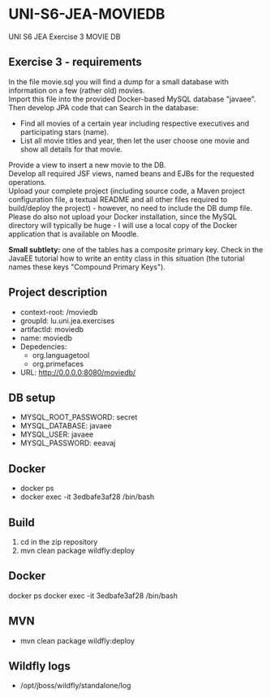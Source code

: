 # UNI-S6-JEA-MOVIEDB

UNI S6 JEA Exercise 3 MOVIE DB

## Exercise 3 - requirements

In the file movie.sql you will find a dump for a small database with information on a few (rather old) movies.  
Import this file into the provided Docker-based MySQL database "javaee".  
Then develop JPA code that can Search in the database:
- Find all movies of a certain year including respective executives and participating stars (name).
- List all movie titles and year, then let the user choose one movie and show all details for that movie.

Provide a view to insert a new movie to the DB.  
Develop all required JSF views, named beans and EJBs for the requested operations.  
Upload your complete project (including source code, a Maven project configuration file, a textual README and all other files required to build/deploy the project) - however, no need to include the DB dump file.  
Please do also not upload your Docker installation, since the MySQL directory will typically be huge - I will use a local copy of the Docker application that is available on Moodle.

**Small subtlety:** one of the tables has a composite primary key. Check in the JavaEE tutorial how to write an entity class in this situation (the tutorial names these keys "Compound Primary Keys").

## Project description

- context-root: /moviedb
- groupId: lu.uni.jea.exercises
- artifactId: moviedb
- name: moviedb
- Depedencies:
    - org.languagetool
    - org.primefaces
- URL: http://0.0.0.0:8080/moviedb/

## DB setup

- MYSQL_ROOT_PASSWORD: secret
- MYSQL_DATABASE: javaee 
- MYSQL_USER: javaee 
- MYSQL_PASSWORD: eeavaj 

## Docker

- docker ps
- docker exec -it 3edbafe3af28 /bin/bash

## Build

1. cd in the zip repository
2. mvn clean package wildfly:deploy

## Docker

docker ps
docker exec -it 3edbafe3af28 /bin/bash

## MVN

- mvn clean package wildfly:deploy

## Wildfly logs

- /opt/jboss/wildfly/standalone/log